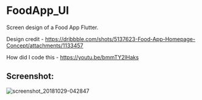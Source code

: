 # FoodApp_UI

Screen design of a Food App Flutter.

Design credit - https://dribbble.com/shots/5137623-Food-App-Homepage-Concept/attachments/1133457

How did I code this - https://youtu.be/bmmTY2lHaks

## Screenshot:

![screenshot_20181029-042847](https://user-images.githubusercontent.com/8137504/47731741-bc723900-dc8a-11e8-9a80-4a744a12dc4c.png)
